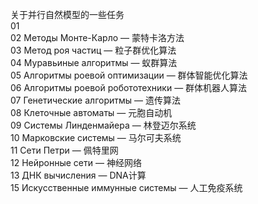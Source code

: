 关于并行自然模型的一些任务  
01  
02 Методы Монте-Карло — 蒙特卡洛方法  
03 Метод роя частиц — 粒子群优化算法  
04 Муравьиные алгоритмы — 蚁群算法  
05 Алгоритмы роевой оптимизации — 群体智能优化算法  
06 Алгоритмы роевой робототехники — 群体机器人算法  
07 Генетические алгоритмы — 遗传算法  
08 Клеточные автоматы — 元胞自动机  
09 Системы Линденмайера — 林登迈尔系统  
10 Марковские системы — 马尔可夫系统  
11 Сети Петри — 佩特里网  
12 Нейронные сети — 神经网络  
13 ДНК вычисления — DNA计算  
15 Искусственные иммунные системы — 人工免疫系统  
